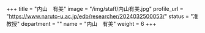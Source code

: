 +++
title = "内山　有美"
image = "/img/staff/内山有美.jpg"
profile_url = "https://www.naruto-u.ac.jp/edb/researcher/2024032500053/"
status = "准教授"
department = ""
name = "内山　有美"
weight = 6
+++